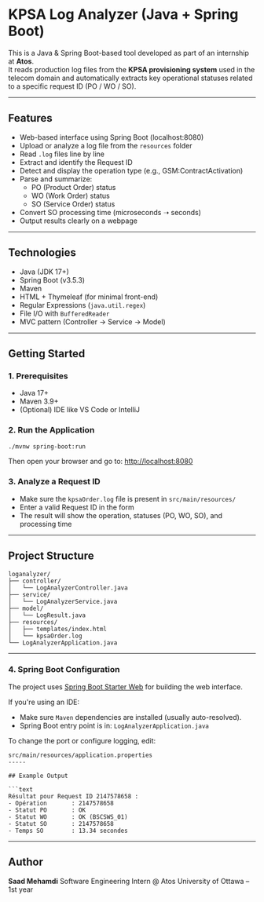 # KPSA Log Analyzer (Java + Spring Boot)

This is a Java & Spring Boot-based tool developed as part of an internship at **Atos**.  
It reads production log files from the **KPSA provisioning system** used in the telecom domain and automatically extracts key operational statuses related to a specific request ID (PO / WO / SO).

---

##  Features

- Web-based interface using Spring Boot (localhost:8080)
- Upload or analyze a log file from the `resources` folder
- Read `.log` files line by line
- Extract and identify the Request ID
- Detect and display the operation type (e.g., GSM:ContractActivation)
- Parse and summarize:
  - PO (Product Order) status
  - WO (Work Order) status
  - SO (Service Order) status
- Convert SO processing time (microseconds ➝ seconds)
- Output results clearly on a webpage

---

##  Technologies

- Java (JDK 17+)
- Spring Boot (v3.5.3)
- Maven
- HTML + Thymeleaf (for minimal front-end)
- Regular Expressions (`java.util.regex`)
- File I/O with `BufferedReader`
- MVC pattern (Controller → Service → Model)

---

##  Getting Started

### 1. Prerequisites
- Java 17+
- Maven 3.9+
- (Optional) IDE like VS Code or IntelliJ

### 2. Run the Application

```bash
./mvnw spring-boot:run
````

Then open your browser and go to:
[http://localhost:8080](http://localhost:8080)

### 3. Analyze a Request ID

* Make sure the `kpsaOrder.log` file is present in `src/main/resources/`
* Enter a valid Request ID in the form
* The result will show the operation, statuses (PO, WO, SO), and processing time

---

##  Project Structure

```
loganalyzer/
├── controller/
│   └── LogAnalyzerController.java
├── service/
│   └── LogAnalyzerService.java
├── model/
│   └── LogResult.java
├── resources/
│   ├── templates/index.html
│   └── kpsaOrder.log
└── LogAnalyzerApplication.java
```

---
### 4. Spring Boot Configuration

The project uses [Spring Boot Starter Web](https://spring.io/projects/spring-boot) for building the web interface.

If you're using an IDE:
- Make sure `Maven` dependencies are installed (usually auto-resolved).
- Spring Boot entry point is in: `LogAnalyzerApplication.java`

To change the port or configure logging, edit:
```properties
src/main/resources/application.properties
-----

## Example Output

```text
Résultat pour Request ID 2147578658 :
- Opération       : 2147578658
- Statut PO       : OK
- Statut WO       : OK (BSCSWS_01)
- Statut SO       : 2147578658
- Temps SO        : 13.34 secondes
```

---

##  Author

**Saad Mehamdi**
Software Engineering Intern @ Atos
University of Ottawa – 1st year

